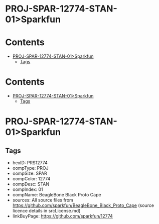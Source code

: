 
PROJ-SPAR-12774-STAN-01>Sparkfun
================================

Contents
========

* [PROJ-SPAR-12774-STAN-01>Sparkfun](#proj-spar-12774-stan-01sparkfun)
	* [Tags](#tags)

Contents
========

* [PROJ-SPAR-12774-STAN-01>Sparkfun](#proj-spar-12774-stan-01sparkfun)
	* [Tags](#tags)

# PROJ-SPAR-12774-STAN-01>Sparkfun

## Tags

- hexID: PRS12774
- oompType: PROJ
- oompSize: SPAR
- oompColor: 12774
- oompDesc: STAN
- oompIndex: 01
- oompName: BeagleBone Black Proto Cape
- sources: All source files from https://github.com/sparkfun/BeagleBone_Black_Proto_Cape (source licence details in srcLicense.md)
- linkBuyPage: https://github.com/sparkfun/12774
